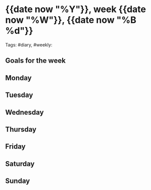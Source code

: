 # {{date now "%Y"}}, week {{date now "%W"}}, {{date now "%B %d"}}
Tags: #diary, #weekly:

## Goals for the week

## Monday

## Tuesday

## Wednesday

## Thursday

## Friday

## Saturday

## Sunday
